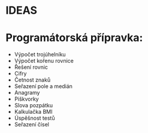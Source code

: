 # IDEAS
# Programátorská přípravka:
- Výpočet trojúhelníku
- Výpočet kořenu rovnice
- Řešení rovnic
- Cifry
- Četnost znaků
- Seřazení pole a medián
- Anagramy
- Piškvorky
- Slova pozpátku
- Kalkulačka BMI
- Úspěšnost testů
- Seřazení čísel
